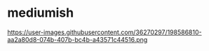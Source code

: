 # mediumish
https://user-images.githubusercontent.com/36270297/198586810-aa2a80d8-074b-407b-bc4b-a43571c44516.png
